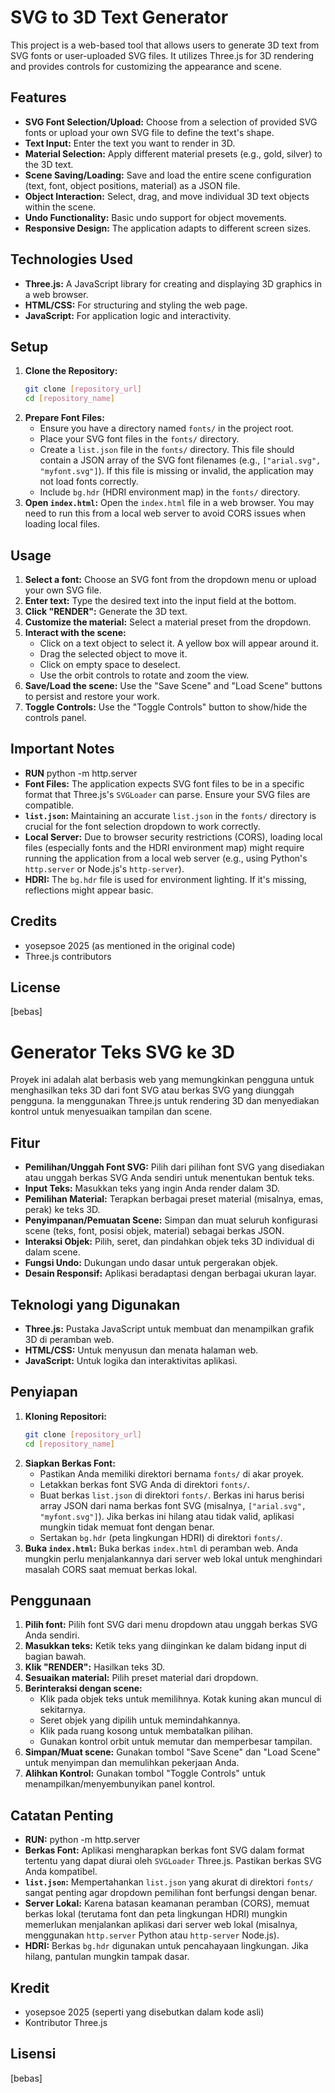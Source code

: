 # SVG to 3D Text Generator

This project is a web-based tool that allows users to generate 3D text from SVG fonts or user-uploaded SVG files. It utilizes Three.js for 3D rendering and provides controls for customizing the appearance and scene.

## Features

* **SVG Font Selection/Upload:** Choose from a selection of provided SVG fonts or upload your own SVG file to define the text's shape.
* **Text Input:** Enter the text you want to render in 3D.
* **Material Selection:** Apply different material presets (e.g., gold, silver) to the 3D text.
* **Scene Saving/Loading:** Save and load the entire scene configuration (text, font, object positions, material) as a JSON file.
* **Object Interaction:** Select, drag, and move individual 3D text objects within the scene.
* **Undo Functionality:** Basic undo support for object movements.
* **Responsive Design:** The application adapts to different screen sizes.

## Technologies Used

* **Three.js:** A JavaScript library for creating and displaying 3D graphics in a web browser.
* **HTML/CSS:** For structuring and styling the web page.
* **JavaScript:** For application logic and interactivity.

## Setup

1.  **Clone the Repository:**
    ```bash
    git clone [repository_url]
    cd [repository_name]
    ```
2.  **Prepare Font Files:**
    * Ensure you have a directory named `fonts/` in the project root.
    * Place your SVG font files in the `fonts/` directory.
    * Create a `list.json` file in the `fonts/` directory. This file should contain a JSON array of the SVG font filenames (e.g., `["arial.svg", "myfont.svg"]`).  If this file is missing or invalid, the application may not load fonts correctly.
    * Include `bg.hdr` (HDRI environment map) in the `fonts/` directory.
3.  **Open `index.html`:** Open the `index.html` file in a web browser.  You may need to run this from a local web server to avoid CORS issues when loading local files.

## Usage

1.  **Select a font:** Choose an SVG font from the dropdown menu or upload your own SVG file.
2.  **Enter text:** Type the desired text into the input field at the bottom.
3.  **Click "RENDER":** Generate the 3D text.
4.  **Customize the material:** Select a material preset from the dropdown.
5.  **Interact with the scene:**
    * Click on a text object to select it. A yellow box will appear around it.
    * Drag the selected object to move it.
    * Click on empty space to deselect.
    * Use the orbit controls to rotate and zoom the view.
6.  **Save/Load the scene:** Use the "Save Scene" and "Load Scene" buttons to persist and restore your work.
7.  **Toggle Controls:** Use the "Toggle Controls" button to show/hide the controls panel.

## Important Notes
* **RUN** python -m http.server
* **Font Files:** The application expects SVG font files to be in a specific format that Three.js's `SVGLoader` can parse. Ensure your SVG files are compatible.
* **`list.json`:** Maintaining an accurate `list.json` in the `fonts/` directory is crucial for the font selection dropdown to work correctly.
* **Local Server:** Due to browser security restrictions (CORS), loading local files (especially fonts and the HDRI environment map) might require running the application from a local web server (e.g., using Python's `http.server` or Node.js's `http-server`).
* **HDRI:** The `bg.hdr` file is used for environment lighting. If it's missing, reflections might appear basic.

## Credits

* yosepsoe 2025 (as mentioned in the original code)
* Three.js contributors

## License

[bebas]

# Generator Teks SVG ke 3D

Proyek ini adalah alat berbasis web yang memungkinkan pengguna untuk menghasilkan teks 3D dari font SVG atau berkas SVG yang diunggah pengguna. Ia menggunakan Three.js untuk rendering 3D dan menyediakan kontrol untuk menyesuaikan tampilan dan scene.

## Fitur

* **Pemilihan/Unggah Font SVG:** Pilih dari pilihan font SVG yang disediakan atau unggah berkas SVG Anda sendiri untuk menentukan bentuk teks.
* **Input Teks:** Masukkan teks yang ingin Anda render dalam 3D.
* **Pemilihan Material:** Terapkan berbagai preset material (misalnya, emas, perak) ke teks 3D.
* **Penyimpanan/Pemuatan Scene:** Simpan dan muat seluruh konfigurasi scene (teks, font, posisi objek, material) sebagai berkas JSON.
* **Interaksi Objek:** Pilih, seret, dan pindahkan objek teks 3D individual di dalam scene.
* **Fungsi Undo:** Dukungan undo dasar untuk pergerakan objek.
* **Desain Responsif:** Aplikasi beradaptasi dengan berbagai ukuran layar.

## Teknologi yang Digunakan

* **Three.js:** Pustaka JavaScript untuk membuat dan menampilkan grafik 3D di peramban web.
* **HTML/CSS:** Untuk menyusun dan menata halaman web.
* **JavaScript:** Untuk logika dan interaktivitas aplikasi.

## Penyiapan

1.  **Kloning Repositori:**
    ```bash
    git clone [repository_url]
    cd [repository_name]
    ```
2.  **Siapkan Berkas Font:**
    * Pastikan Anda memiliki direktori bernama `fonts/` di akar proyek.
    * Letakkan berkas font SVG Anda di direktori `fonts/`.
    * Buat berkas `list.json` di direktori `fonts/`. Berkas ini harus berisi array JSON dari nama berkas font SVG (misalnya, `["arial.svg", "myfont.svg"]`). Jika berkas ini hilang atau tidak valid, aplikasi mungkin tidak memuat font dengan benar.
    * Sertakan `bg.hdr` (peta lingkungan HDRI) di direktori `fonts/`.
3.  **Buka `index.html`:** Buka berkas `index.html` di peramban web. Anda mungkin perlu menjalankannya dari server web lokal untuk menghindari masalah CORS saat memuat berkas lokal.

## Penggunaan

1.  **Pilih font:** Pilih font SVG dari menu dropdown atau unggah berkas SVG Anda sendiri.
2.  **Masukkan teks:** Ketik teks yang diinginkan ke dalam bidang input di bagian bawah.
3.  **Klik "RENDER":** Hasilkan teks 3D.
4.  **Sesuaikan material:** Pilih preset material dari dropdown.
5.  **Berinteraksi dengan scene:**
    * Klik pada objek teks untuk memilihnya. Kotak kuning akan muncul di sekitarnya.
    * Seret objek yang dipilih untuk memindahkannya.
    * Klik pada ruang kosong untuk membatalkan pilihan.
    * Gunakan kontrol orbit untuk memutar dan memperbesar tampilan.
6.  **Simpan/Muat scene:** Gunakan tombol "Save Scene" dan "Load Scene" untuk menyimpan dan memulihkan pekerjaan Anda.
7.  **Alihkan Kontrol:** Gunakan tombol "Toggle Controls" untuk menampilkan/menyembunyikan panel kontrol.

## Catatan Penting

* **RUN:** python -m http.server
* **Berkas Font:** Aplikasi mengharapkan berkas font SVG dalam format tertentu yang dapat diurai oleh `SVGLoader` Three.js. Pastikan berkas SVG Anda kompatibel.
* **`list.json`:** Mempertahankan `list.json` yang akurat di direktori `fonts/` sangat penting agar dropdown pemilihan font berfungsi dengan benar.
* **Server Lokal:** Karena batasan keamanan peramban (CORS), memuat berkas lokal (terutama font dan peta lingkungan HDRI) mungkin memerlukan menjalankan aplikasi dari server web lokal (misalnya, menggunakan `http.server` Python atau `http-server` Node.js).
* **HDRI:** Berkas `bg.hdr` digunakan untuk pencahayaan lingkungan. Jika hilang, pantulan mungkin tampak dasar.

## Kredit

* yosepsoe 2025 (seperti yang disebutkan dalam kode asli)
* Kontributor Three.js

## Lisensi

[bebas]


